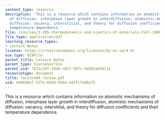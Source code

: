 ```yaml
---
content_type: resource
description: 'This is a resource which contains information on atomistic mechanisms
  of diffusion, interphase layer growth in interdiffusion, atomistic mechanisms of
  diffusion: vacancy, interstitial, and theory for diffusion coefficients and their
  temperature dependence.'
file: /courses/3-205-thermodynamics-and-kinetics-of-materials-fall-2006/e6069def527e69486564e43fcfa00a73_lecture04_review.pdf
file_type: application/pdf
learning_resource_types:
- Lecture Notes
license: https://creativecommons.org/licenses/by-nc-sa/4.0/
ocw_type: OCWFile
parent_title: Lecture Notes
parent_type: CourseSection
parent_uid: 7b31c34f-2920-c017-597c-dd302a82811a
resourcetype: Document
title: lecture04_review.pdf
uid: e6069def-527e-6948-6564-e43fcfa00a73
---
```

This is a resource which contains information on atomistic mechanisms of diffusion, interphase layer growth in interdiffusion, atomistic mechanisms of diffusion: vacancy, interstitial, and theory for diffusion coefficients and their temperature dependence.